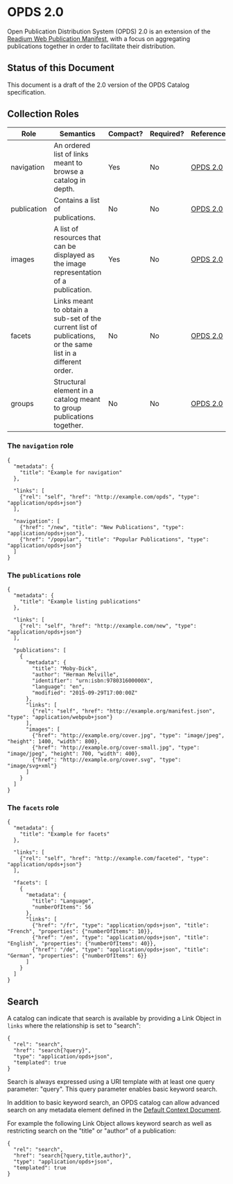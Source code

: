 # OPDS 2.0

Open Publication Distribution System (OPDS) 2.0 is an extension of the [Readium Web Publication Manifest](https://github.com/readium/webpub-manifest), 
with a focus on aggregating publications together in order to facilitate their distribution.

## Status of this Document

This document is a draft of the 2.0 version of the OPDS Catalog specification.

## Collection Roles

| Role  | Semantics | Compact? | Required? | Reference |
| ----- | --------- | -------- | --------- | --------- |
| navigation  | An ordered list of links meant to browse a catalog in depth.  | Yes  | No  | [OPDS 2.0](opds-2.0.md) |
| publication  | Contains a list of publications.  | No  | No  | [OPDS 2.0](opds-2.0.md) |
| images  | A list of resources that can be displayed as the image representation of a publication.  | Yes  | No  | [OPDS 2.0](opds-2.0.md) |
| facets  | Links meant to obtain a sub-set of the current list of publications, or the same list in a different order.  | No  | No  | [OPDS 2.0](opds-2.0.md) |
| groups  | Structural element in a catalog meant to group publications together.  | No  | No  | [OPDS 2.0](opds-2.0.md) |

### The `navigation` role


```
{
  "metadata": {
    "title": "Example for navigation"
  },
  
  "links": [
    {"rel": "self", "href": "http://example.com/opds", "type": "application/opds+json"}
  ],
  
  "navigation": [
    {"href": "/new", "title": "New Publications", "type": "application/opds+json"},
    {"href": "/popular", "title": "Popular Publications", "type": "application/opds+json"}
  ]
}
```

### The `publications` role

```
{
  "metadata": {
    "title": "Example listing publications"
  },
  
  "links": [
    {"rel": "self", "href": "http://example.com/new", "type": "application/opds+json"}
  ],
  
  "publications": [
    {
      "metadata": {
        "title": "Moby-Dick",
        "author": "Herman Melville",
        "identifier": "urn:isbn:978031600000X",
        "language": "en",
        "modified": "2015-09-29T17:00:00Z"
      },
      "links": [
        {"rel": "self", "href": "http://example.org/manifest.json", "type": "application/webpub+json"}
      ],
      "images": [
        {"href": "http://example.org/cover.jpg", "type": "image/jpeg", "height": 1400, "width": 800},
        {"href": "http://example.org/cover-small.jpg", "type": "image/jpeg", "height": 700, "width": 400},
        {"href": "http://example.org/cover.svg", "type": "image/svg+xml"}
      ]
    }
  ]
}
```

### The `facets` role

```
{
  "metadata": {
    "title": "Example for facets"
  },
  
  "links": [
    {"rel": "self", "href": "http://example.com/faceted", "type": "application/opds+json"}
  ],
  
  "facets": [
    {
      "metadata": {
        "title": "Language", 
        "numberOfItems": 56
      },
      "links": [
        {"href": "/fr", "type": "application/opds+json", "title": "French", "properties": {"numberOfItems": 10}},
        {"href": "/en", "type": "application/opds+json", "title": "English", "properties": {"numberOfItems": 40}},
        {"href": "/de", "type": "application/opds+json", "title": "German", "properties": {"numberOfItems": 6}}
      ]
    }
  ]
}
```

## Search

A catalog can indicate that search is available by providing a Link Object in `links` where the relationship is set to "search":

```
{
  "rel": "search",
  "href": "search{?query}", 
  "type": "application/opds+json", 
  "templated": true
}
```

Search is always expressed using a URI template with at least one query parameter: "query". This query parameter enables basic keyword search.

In addition to basic keyword search, an OPDS catalog can allow advanced search on any metadata element defined in the [Default Context Document](https://github.com/readium/webpub-manifest/tree/master/contexts/default).

For example the following Link Object allows keyword search as well as restricting search on the "title" or "author" of a publication:


```
{
  "rel": "search",
  "href": "search{?query,title,author}", 
  "type": "application/opds+json", 
  "templated": true
}
```

